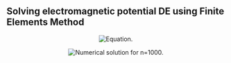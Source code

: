 ## Solving electromagnetic potential DE using Finite Elements Method
<p align="center">
<img src="https://github.com/pawel002/fem-diff-equation/blob/main/images/equation.png"
     alt="Equation."
     style="display: inline-block; margin: 0 auto; max-width: 300px">
</p>

<p align="center">
<img src="https://github.com/pawel002/fem-diff-equation/blob/main/images/equation.png"
      alt="Numerical solution for n=1000."
      style="display: inline-block; margin: 0 auto; max-width: 300px">
</p>

